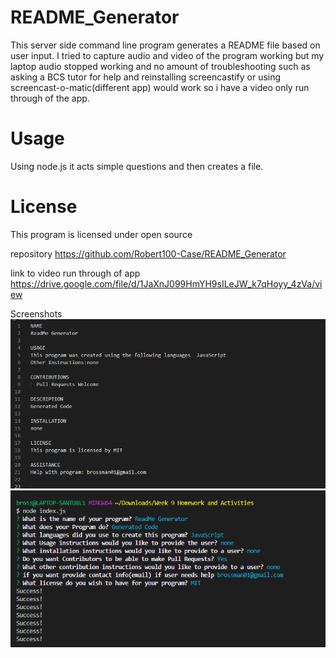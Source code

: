 # README_Generator
This server side command line program generates a README file based on user input. I tried to capture audio and video of the program working but my laptop audio
stopped working and no amount of troubleshooting such as asking a BCS tutor for help and reinstalling screencastify or using screencast-o-matic(different app)
would work so i have a video only run through of the app.

# Usage
Using node.js it acts simple questions and then creates a file.

# License
This program is licensed under open source

repository https://github.com/Robert100-Case/README_Generator

link to video run through of app
https://drive.google.com/file/d/1JaXnJ099HmYH9sILeJW_k7qHoyy_4zVa/view

Screenshots
<img src="Generator_Screenshot1.png">
<img src="Generator_Screenshot2.png">

